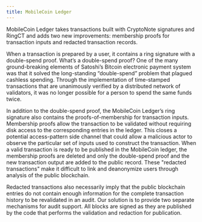 ```yaml
---
title: MobileCoin Ledger
---
```

MobileCoin Ledger takes transactions built with CryptoNote signatures and RingCT and adds two new improvements: membership proofs for transaction inputs and redacted transaction records. 

When a transaction is prepared by a user, it contains a ring signature with a double-spend proof. What’s a double-spend proof? One of the many ground-breaking elements of Satoshi’s Bitcoin electronic payment system was that it solved the long-standing “double-spend” problem that plagued cashless spending. Through the implementation of time-stamped transactions that are unanimously verified by a distributed network of validators, it was no longer possible for a person to spend the same funds twice. 

In addition to the double-spend proof, the MobileCoin Ledger’s ring signature also contains the proofs-of-membership for transaction inputs. Membership proofs allow the transaction to be validated without requiring disk access to the corresponding entries in the ledger. This closes a potential access-pattern side channel that could allow a malicious actor to observe the particular set of inputs used to construct the transaction. When a valid transaction is ready to be published in the MobileCoin ledger, the membership proofs are deleted and only the double-spend proof and the new transaction output are added to the public record. These "redacted transactions" make it difficult to link and deanonymize users through analysis of the public blockchain.

Redacted transactions also necessarily imply that the public blockchain entries do not contain enough information for the complete transaction history to be revalidated in an audit. Our solution is to provide two separate mechanisms for audit support. All blocks are signed as they are published by the code that performs the validation and redaction for publication.
